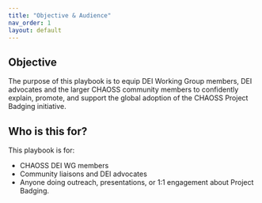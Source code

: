 ```yaml
---
title: "Objective & Audience"
nav_order: 1
layout: default
---
```


## Objective
The purpose of this playbook is to equip DEI Working Group members, DEI advocates and the larger CHAOSS community members to confidently explain, promote, and support the global adoption of the CHAOSS Project Badging initiative.

## Who is this for?
This playbook is for:  
- CHAOSS DEI WG members  
- Community liaisons and DEI advocates  
- Anyone doing outreach, presentations, or 1:1 engagement about Project Badging.
